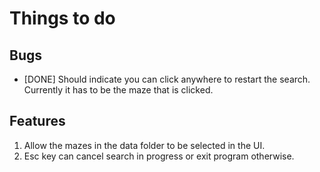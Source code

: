 # Things to do
## Bugs
- [DONE] Should indicate you can click anywhere to restart the search. Currently it has to be the maze that is clicked.
## Features
1. Allow the mazes in the data folder to be selected in the UI.
2. Esc key can cancel search in progress or exit program otherwise.
